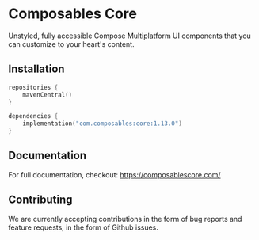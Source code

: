 # Composables Core

Unstyled, fully accessible Compose Multiplatform UI components that you can customize to your heart's content.

## Installation

```kotlin
repositories {
    mavenCentral()
}

dependencies {
    implementation("com.composables:core:1.13.0")
}
```

## Documentation

For full documentation, checkout: https://composablescore.com/

## Contributing

We are currently accepting contributions in the form of bug reports and feature requests, in the form of Github issues.
